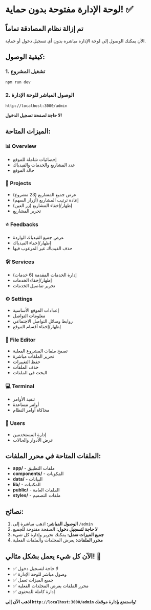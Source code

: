 # لوحة الإدارة مفتوحة بدون حماية! ✅

## تم إزالة نظام المصادقة تماماً

الآن يمكنك الوصول إلى لوحة الإدارة مباشرة بدون أي تسجيل دخول أو حماية.

## كيفية الوصول:

### 1. تشغيل المشروع
```bash
npm run dev
```

### 2. الوصول المباشر للوحة الإدارة
```
http://localhost:3000/admin
```

**لا حاجة لصفحة تسجيل الدخول!**

## الميزات المتاحة:

### 📊 Overview
- إحصائيات شاملة للموقع
- عدد المشاريع والخدمات والفيدباك
- حالة الموقع

### 📁 Projects
- عرض جميع المشاريع (23 مشروع)
- إعادة ترتيب المشاريع (أزرار السهم)
- إظهار/إخفاء المشاريع (زر العين)
- تحرير المشاريع

### ⭐ Feedbacks
- عرض جميع الفيدباك الواردة
- إظهار/إخفاء الفيدباك
- حذف الفيدباك غير المرغوب فيها

### 🛠️ Services
- إدارة الخدمات المقدمة (6 خدمات)
- إظهار/إخفاء الخدمات
- تحرير تفاصيل الخدمات

### ⚙️ Settings
- إعدادات الموقع الأساسية
- معلومات التواصل
- روابط وسائل التواصل الاجتماعي
- إظهار/إخفاء أقسام الموقع

### 📝 File Editor
- تصفح ملفات المشروع الفعلية
- تحرير الملفات مباشرة
- حفظ التغييرات
- حذف الملفات
- البحث في الملفات

### 💻 Terminal
- تنفيذ الأوامر
- أوامر مساعدة
- محاكاة أوامر النظام

### 👥 Users
- إدارة المستخدمين
- عرض الأدوار والحالات

## الملفات المتاحة في محرر الملفات:

- **app/** - ملفات التطبيق
- **components/** - المكونات
- **data/** - البيانات
- **lib/** - المكتبات
- **public/** - الملفات العامة
- **styles/** - ملفات التصميم

## نصائح:

1. **الوصول المباشر:** اذهب مباشرة إلى `/admin`
2. **لا حاجة لتسجيل دخول:** الصفحة مفتوحة للجميع
3. **جميع الميزات تعمل:** يمكنك تحرير وإدارة كل شيء
4. **محرر الملفات:** يعرض المجلدات والملفات الفعلية

## الآن كل شيء يعمل بشكل مثالي! 🎉

- ✅ لا حاجة لتسجيل دخول
- ✅ وصول مباشر للوحة الإدارة
- ✅ جميع الميزات تعمل
- ✅ محرر الملفات يعرض المجلدات الفعلية
- ✅ إدارة كاملة للمحتوى

**اذهب الآن إلى `http://localhost:3000/admin` واستمتع بإدارة موقعك!**
